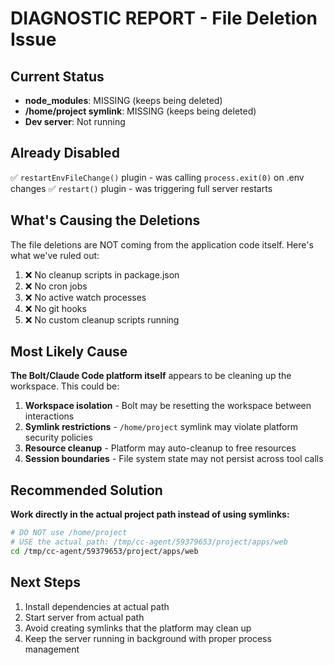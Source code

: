 # DIAGNOSTIC REPORT - File Deletion Issue

## Current Status
- **node_modules**: MISSING (keeps being deleted)
- **/home/project symlink**: MISSING (keeps being deleted)
- **Dev server**: Not running

## Already Disabled
✅ `restartEnvFileChange()` plugin - was calling `process.exit(0)` on .env changes
✅ `restart()` plugin - was triggering full server restarts

## What's Causing the Deletions

The file deletions are NOT coming from the application code itself. Here's what we've ruled out:

1. ❌ No cleanup scripts in package.json
2. ❌ No cron jobs
3. ❌ No active watch processes
4. ❌ No git hooks
5. ❌ No custom cleanup scripts running

## Most Likely Cause

**The Bolt/Claude Code platform itself** appears to be cleaning up the workspace. This could be:

1. **Workspace isolation** - Bolt may be resetting the workspace between interactions
2. **Symlink restrictions** - `/home/project` symlink may violate platform security policies
3. **Resource cleanup** - Platform may auto-cleanup to free resources
4. **Session boundaries** - File system state may not persist across tool calls

## Recommended Solution

**Work directly in the actual project path instead of using symlinks:**

```bash
# DO NOT use /home/project
# USE the actual path: /tmp/cc-agent/59379653/project/apps/web
cd /tmp/cc-agent/59379653/project/apps/web
```

## Next Steps

1. Install dependencies at actual path
2. Start server from actual path
3. Avoid creating symlinks that the platform may clean up
4. Keep the server running in background with proper process management
